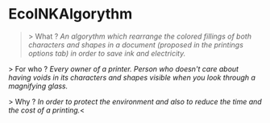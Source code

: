 # EcoINKAlgorythm

>\> What ?
_An algorythm which rearrange the colored fillings of both characters and shapes in a document (proposed in the printings options tab) in order to save ink and electricity._

\> For who ?
_Every owner of a printer. Person who doesn't care about having voids in its characters and shapes visible when you look through a magnifying glass._

\> Why ?
_In order to protect the environment and also to reduce the time and the cost of a printing._<
